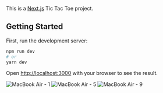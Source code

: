 This is a [Next.js](https://nextjs.org/) Tic Tac Toe project.

## Getting Started

First, run the development server:

```bash
npm run dev
# or
yarn dev
```

Open [http://localhost:3000](http://localhost:3000) with your browser to see the result.

![MacBook Air - 1](https://user-images.githubusercontent.com/47118725/224300004-c94c86f1-6840-40bc-96ca-13b62e87dec2.png)
![MacBook Air - 5](https://user-images.githubusercontent.com/47118725/224300021-94aa3e92-f71a-4163-84a6-67c013f83513.png)
![MacBook Air - 9](https://user-images.githubusercontent.com/47118725/224300034-b1ba2a8c-1e72-4d7d-85aa-59d0c3f4b510.png)
